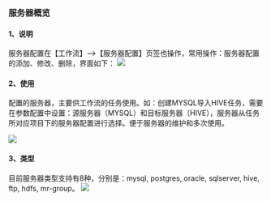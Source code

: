 ### 服务器概览
#### 1、说明
服务器配置在【工作流】——>【服务器配置】页签也操作，常用操作：服务器配置的添加、修改、删除，界面如下：
![](./pictures/1.png)

#### 2、使用
配置的服务器，主要供工作流的任务使用。如：创建MYSQL导入HIVE任务，需要在参数配置中设置：源服务器（MYSQL）和目标服务器（HIVE），服务器从任务所对应项目下的服务器配置进行选择。便于服务器的维护和多次使用。

![](./pictures/2.png)

#### 3、类型
目前服务器类型支持有8种，分别是：mysql, postgres, oracle, sqlserver, hive, ftp, hdfs, mr-group。
![](./pictures/type.png)
